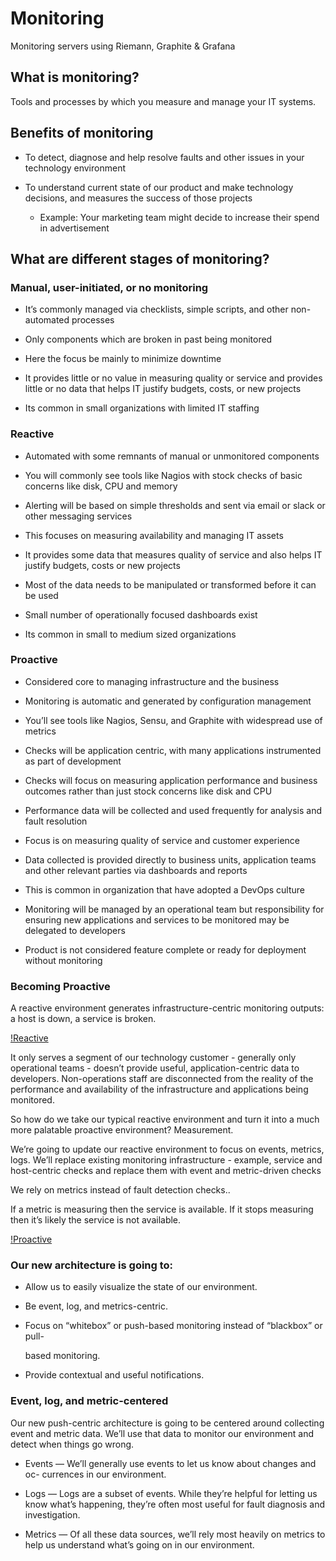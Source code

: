 # Monitoring

Monitoring servers using Riemann, Graphite &amp; Grafana

## What is monitoring?

Tools and processes by which you measure and manage your IT systems.

## Benefits of monitoring

  * To detect, diagnose and help resolve faults and other issues in your technology environment

  * To understand current state of our product and make technology decisions, and measures the success of those projects

    - Example: Your marketing team might decide to increase their spend in advertisement

## What are different stages of monitoring?

### Manual, user-initiated, or no monitoring

  * It’s commonly managed via checklists, simple scripts, and other non-automated processes

  * Only components which are broken in past being monitored

  * Here the focus be mainly to minimize downtime

  * It provides little or no value in measuring quality or service and provides little or no data that helps IT justify budgets, costs, or new projects

  * Its common in small organizations with limited IT staffing

### Reactive

  * Automated with some remnants of manual or unmonitored components

  * You will commonly see tools like Nagios with stock checks of basic concerns like disk, CPU and memory

  * Alerting will be based on simple thresholds and sent via email or slack or other messaging services

  * This focuses on measuring availability and managing IT assets

  * It provides some data that measures quality of service and also helps IT justify budgets, costs or new projects

  * Most of the data needs to be manipulated or transformed before it can be used

  * Small number of operationally focused dashboards exist

  * Its common in small to medium sized organizations

### Proactive

  * Considered core to managing infrastructure and the business

  * Monitoring is automatic and generated by configuration management

  * You’ll see tools like Nagios, Sensu, and Graphite with widespread use of metrics

  * Checks will be application centric, with many applications instrumented as part of development

  * Checks will focus on measuring application performance and business outcomes rather than just stock concerns like disk and CPU

  * Performance data will be collected and used frequently for analysis and fault resolution

  * Focus is on measuring quality of service and customer experience

  * Data collected is provided directly to business units, application teams and other relevant parties via dashboards and reports

  * This is common in organization that have adopted a DevOps culture

  * Monitoring will be managed by an operational team but responsibility for ensuring new applications and services to be monitored may be delegated to developers

  * Product is not considered feature complete or ready for deployment without monitoring

### Becoming Proactive

  A reactive environment generates infrastructure-centric monitoring outputs: a host is down, a service is broken.

[!Reactive](https://raw.githubusercontent.com/vasuadari/monitoring/master/images/reactive.jpg)

It only serves a segment of our technology customer - generally only operational teams - doesn’t provide useful, application-centric data to developers. Non-operations staff are disconnected from the reality of the performance and availability of the infrastructure and applications being monitored.

So how do we take our typical reactive environment and turn it into a much more palatable proactive environment? Measurement.

We’re going to update our reactive environment to focus on events, metrics, logs. We’ll replace existing monitoring infrastructure - example, service and host-centric checks and replace them with event and metric-driven checks

We rely on metrics instead of fault detection checks..

If a metric is measuring then the service is available. If it stops measuring then it’s likely the service is not available.

[!Proactive](https://raw.githubusercontent.com/vasuadari/monitoring/master/images/proactive.jpg)

### Our new architecture is going to:

  * Allow us to easily visualize the state of our environment.

  * Be event, log, and metrics-centric.

  * Focus on “whitebox” or push-based monitoring instead of “blackbox” or pull-

    based monitoring.

  * Provide contextual and useful notifications.


### Event, log, and metric-centered

Our new push-centric architecture is going to be centered around collecting event and metric data. We’ll use that data to monitor our environment and detect when things go wrong.

  * Events — We’ll generally use events to let us know about changes and oc- currences in our environment.

  * Logs — Logs are a subset of events. While they’re helpful for letting us know what’s happening, they’re often most useful for fault diagnosis and investigation.

  * Metrics — Of all these data sources, we’ll rely most heavily on metrics to help us understand what’s going on in our environment.



